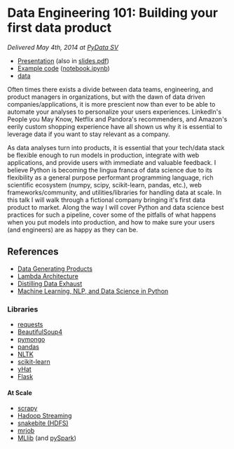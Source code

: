 # Data Engineering 101: Building your first data product

_Delivered May 4th, 2014 at [PyData SV](http://pydata.org/sv2014/abstracts/#217)_

* [Presentation](https://speakerdeck.com/clearspandex/data-engineering-101-building-your-first-data-product-pydata-sv-2014) (also in [slides.pdf](slides.pdf))
* [Example code](http://nbviewer.ipython.org/github/Jay-Oh-eN/pydatasv2014/blob/master/notebook.ipynb) ([notebook.ipynb](notebook.ipynb))
* [data](data.pkl)

Often times there exists a divide between data teams, engineering, and product managers in organizations, but with the dawn of data driven companies/applications, it is more prescient now than ever to be able to automate your analyses to personalize your users experiences. LinkedIn's People you May Know, Netflix and Pandora's recommenders, and Amazon's eerily custom shopping experience have all shown us why it is essential to leverage data if you want to stay relevant as a company.

As data analyses turn into products, it is essential that your tech/data stack be flexible enough to run models in production, integrate with web applications, and provide users with immediate and valuable feedback. I believe Python is becoming the lingua franca of data science due to its flexibility as a general purpose performant programming language, rich scientific ecosystem (numpy, scipy, scikit-learn, pandas, etc.), web frameworks/community, and utilities/libraries for handling data at scale. In this talk I will walk through a fictional company bringing it's first data product to market. Along the way I will cover Python and data science best practices for such a pipeline, cover some of the pitfalls of what happens when you put models into production, and how to make sure your users (and engineers) are as happy as they can be.

## References

* [Data Generating Products](http://www.adamlaiacano.com/post/57703317453/data-generating-products)
* [Lambda Architecture](http://lambda-architecture.net/)
* [Distilling Data Exhaust](http://www.slideshare.net/pskomoroch/distilling-data-exhaust)
* [Machine Learning, NLP, and Data Science in Python](https://vimeo.com/53058140)

### Libraries

* [requests](http://docs.python-requests.org/en/latest/)
* [BeautifulSoup4](http://www.crummy.com/software/BeautifulSoup/)
* [pymongo](http://api.mongodb.org/python/2.7rc0/)
* [pandas](http://pandas.pydata.org/)
* [NLTK](http://www.nltk.org/)
* [scikit-learn](http://scikit-learn.org/stable/)
* [yHat](https://docs.yhathq.com/python)
* [Flask](http://flask.pocoo.org/)

#### At Scale

* [scrapy](http://scrapy.org/)
* [Hadoop Streaming](http://blog.cloudera.com/blog/2013/01/a-guide-to-python-frameworks-for-hadoop/)
* [snakebite (HDFS)](https://github.com/spotify/snakebite)
* [mrjob](https://github.com/Yelp/mrjob)
* [MLlib](http://spark.apache.org/docs/0.9.0/mllib-guide.html) (and [pySpark](http://spark.apache.org/docs/0.9.1/python-programming-guide.html))